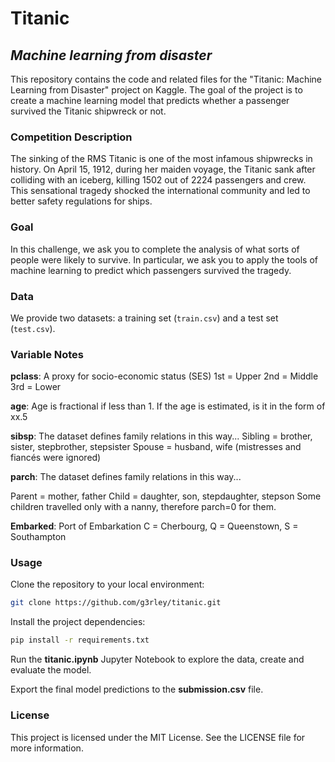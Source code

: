 # Titanic

## _Machine learning from disaster_

This repository contains the code and related files for the "Titanic: Machine Learning from Disaster" project on Kaggle. The goal of the project is to create a machine learning model that predicts whether a passenger survived the Titanic shipwreck or not.


### Competition Description

The sinking of the RMS Titanic is one of the most infamous shipwrecks in history.  On April 15, 1912, during her maiden voyage, the Titanic sank after colliding with an iceberg, killing 1502 out of 2224 passengers and crew.  This sensational tragedy shocked the international community and led to better safety regulations for ships.

### Goal

In this challenge, we ask you to complete the analysis of what sorts of people were likely to survive. In particular, we ask you to apply the tools of machine learning to predict which passengers survived the tragedy.

### Data

We provide two datasets: a training set (`train.csv`) and a test set (`test.csv`).


### Variable Notes

**pclass**: A proxy for socio-economic status (SES)
1st = Upper
2nd = Middle
3rd = Lower

**age**: Age is fractional if less than 1. If the age is estimated, is it in the form of xx.5

**sibsp**: The dataset defines family relations in this way...
Sibling = brother, sister, stepbrother, stepsister
Spouse = husband, wife (mistresses and fiancés were ignored)

**parch**: The dataset defines family relations in this way...

Parent = mother, father
Child = daughter, son, stepdaughter, stepson
Some children travelled only with a nanny, therefore parch=0 for them.

**Embarked**: Port of Embarkation
C = Cherbourg, Q = Queenstown, S = Southampton

### Usage

Clone the repository to your local environment:
    
```sh
git clone https://github.com/g3rley/titanic.git
```

Install the project dependencies:

    
```sh
pip install -r requirements.txt
```

Run the **titanic.ipynb** Jupyter Notebook to explore the data, create and evaluate the model.

Export the final model predictions to the **submission.csv** file.

### License

This project is licensed under the MIT License. See the LICENSE file for more information.